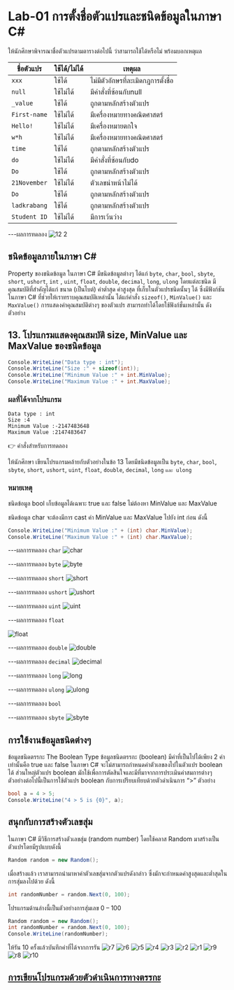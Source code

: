 # Lab-01 การตั้งชื่อตัวแปรและชนิดข้อมูลในภาษา C\#


 ให้นักศึกษาพิจารณาชื่อตัวแปรตามตารางต่อไปนี้ ว่าสามารถใช้ได้หรือไม่ พร้อมบอกเหตุผล

| ชื่อตัวแปร | ใช้ได้/ไม่ได้ | เหตุผล|
|--|--|--|
| `xxx`     | ใช้ได้ | ไม่มีตัวอักษรที่ละเมิดกฎการตั้งชื่อ |
| `null` | ใช้ไม่ได้ | มีคำสั่งที่ซ้อนกับnull |
| `_value` | ใช้ได้ | ถูกตามหลักสร้างตัวแปร |
| `First-name`| ใช้ไม่ได้ | มีเครื่องหมายทางคณิตศาสตร์ |
| `Hello!` | ใช้ไม่ได้ | มีเครื่องหมายตกใจ |
| `w*h` | ใช้ไม่ได้ | มีเครื่องหมายทางคณิตศาสตร์ |
| `time` | ใช้ได้ | ถูกตามหลักสร้างตัวแปร |
| `do` | ใช้ไม่ได้ | มีคำสั่งที่ซ้อนกับdo |
| `Do` | ใช้ได้ | ถูกตามหลักสร้างตัวแปร |
| `21November`| ใช้ไม่ได้ | ตัวเลขนำหน้าไม่ได้ |
| `Do` | ใช้ได้ | ถูกตามหลักสร้างตัวแปร|
| `ladkrabang`| ใช้ได้ | ถูกตามหลักสร้างตัวแปร |
| `Student ID`| ใช้ไม่ได้ | มีการเว้นว่าง |


---ผลการทดลอง
![12 2](https://github.com/VisawaPRO/03376836-OOP-2566-Lab-01/assets/144195555/872f85c1-8d28-4ab3-a705-efc11f1b8527)


## ชนิดข้อมูลภายในภาษา C\#

Property ของชนิดข้อมูล ในภาษา C# มีชนิดข้อมูลต่างๆ ได้แก่ `byte`, `char`, `bool`, `sbyte`, `short`, `ushort`, `int` , `uint`, `float`, `double`, `decimal`, `long`, `ulong` โดยแต่ละชนิด มีคุณสมบัติที่สำคัญได้แก่ ขนาด (เป็นไบต์) ค่าต่ำสุด ค่าสูงสุด ที่เก็บในตัวแปรชนิดนั้นๆ ได้ ซึ่งมีฟังก์ชันในภาษา C# ที่ช่วยให้เราทราบคุณสมบัติเหล่านั้น ได้แก่คำสั่ง `sizeof()`, `MinValue()` และ `MaxValue()` การแสดงค่าคุณสมบัติต่างๆ ของตัวแปร สามารถทำได้โดยใช้ฟังก์ชั่นเหล่านั้น ดังตัวอย่าง

## 13. โปรแกรมแสดงคุณสมบัติ size, MinValue และ MaxValue ของชนิดข้อมูล

```csharp
Console.WriteLine("Data type : int");
Console.WriteLine("Size :" + sizeof(int));
Console.WriteLine("Minimum Value :" + int.MinValue);
Console.WriteLine("Maximum Value :" + int.MaxValue);
```

### ผลที่ได้จากโปรแกรม

```text
Data type : int
Size :4
Minimum Value :-2147483648
Maximum Value :2147483647
```

👉 คำสั่งสำหรับการทดลอง  

ให้นักศึกษา เขียนโปรแกรมคล้ายกับตัวอย่างในข้อ 13 โดยมีชนิดข้อมูลเป็น `byte`, `char`, `bool`, `sbyte`, `short`, `ushort`, `uint`, `float`, `double`, `decimal`, `long` `และ ulong`  

### หมายเหตุ

ชนิดข้อมูล bool เก็บข้อมูลได้เฉพาะ true และ false ไม่ต้องหา MinValue และ MaxValue

ชนิดข้อมูล char จะต้องมีการ cast ค่า MinValue และ MaxValue ไปยัง int ก่อน ดังนี้

```csharp
Console.WriteLine("Minimum Value :" + (int) char.MinValue);
Console.WriteLine("Maximum Value :" + (int) char.MaxValue);
```
---ผลการทดลอง `char`
![char](https://github.com/VisawaPRO/03376836-OOP-2566-Lab-01/assets/144195555/99475e23-a6d0-457f-b3ba-d9a84b476bac)

---ผลการทดลอง `byte`
![byte](https://github.com/VisawaPRO/03376836-OOP-2566-Lab-01/assets/144195555/71bff0bf-1dd2-47ac-b333-b6366d61b966)

---ผลการทดลอง `short`
![short](https://github.com/VisawaPRO/03376836-OOP-2566-Lab-01/assets/144195555/2412a3fb-f7df-4933-994f-c7e4b64d29d4)


---ผลการทดลอง `ushort`
![ushort](https://github.com/VisawaPRO/03376836-OOP-2566-Lab-01/assets/144195555/71fb33c5-6b1b-4b1b-a363-d143bae119aa)

 

---ผลการทดลอง `uint`
![uint](https://github.com/VisawaPRO/03376836-OOP-2566-Lab-01/assets/144195555/70d5189e-61a2-46b3-a9f1-acd981fb5e6b)

 

---ผลการทดลอง `float`
 
![float](https://github.com/VisawaPRO/03376836-OOP-2566-Lab-01/assets/144195555/f9a6434b-c714-4ec4-a2c5-9beed7a69a4a)

---ผลการทดลอง `double`
![double](https://github.com/VisawaPRO/03376836-OOP-2566-Lab-01/assets/144195555/3a87c880-3692-42fa-99ce-9ede3c40f0ea)

---ผลการทดลอง `decimal`
![decimal](https://github.com/VisawaPRO/03376836-OOP-2566-Lab-01/assets/144195555/0f6bb7bf-8fc6-4aab-852a-f7baeb16bae6)

---ผลการทดลอง `long`
![long](https://github.com/VisawaPRO/03376836-OOP-2566-Lab-01/assets/144195555/a8f58e1b-3ba8-4b08-b49e-c50194676b90)


---ผลการทดลอง `ulong`
![ulong](https://github.com/VisawaPRO/03376836-OOP-2566-Lab-01/assets/144195555/96dabdfd-7332-4c9a-9350-0255f6ac66b2)

---ผลการทดลอง `bool`

---ผลการทดลอง `sbyte`
![sbyte](https://github.com/VisawaPRO/03376836-OOP-2566-Lab-01/assets/144195555/c18486ed-d7f3-4c8e-a1a5-d21246b39c15)

## การใช้งานข้อมูลชนิดต่างๆ

ข้อมูลชนิดตรรกะ The Boolean Type
ข้อมูลชนิดตรรกะ (boolean) มีค่าที่เป็นไปได้เพียง 2 ค่าเท่านั้นคือ true และ false ในภาษา C# จะไม่สามารถกำหนดค่าตัวเลขลงไปในตัวแปร boolean ได้ ส่วนใหญ่ตัวแปร boolean มักใช้เพื่อการตัดสินใจและมีที่มาจากการประเมินค่าสมการต่างๆ ตัวอย่างต่อไปนี้เป็นการใช้ตัวแปร boolean กับการเปรียบเทียบด้วยตัวดำเนินการ “>”
ตัวอย่าง

```csharp
bool a = 4 > 5;
Console.WriteLine("4 > 5 is {0}", a);
```

## สนุกกับการสร้างตัวเลขสุ่ม

ในภาษา C# มีวิธีการสร้างตัวเลขสุ่ม (random number) โดยใช้คลาส Random มาสร้างเป็นตัวแปรโดยมีรูปแบบดังนี้

```csharp
Random random = new Random();
```

เมื่อสร้างแล้ว เราสามารถนำมาหาค่าตัวเลขสุ่มจากตัวแปรดังกล่าว ซึ่งมักจะกำหนดค่าสูงสุดและต่ำสุดในการสุ่มลงไปด้วย ดังนี้

```csharp
int randomNumber = random.Next(0, 100);
```

โปรแกรมด้านล่างนี้เป็นตัวอย่างการสุ่มเลข 0 – 100

```csharp
Random random = new Random();
int randomNumber = random.Next(0, 100);
Console.WriteLine(randomNumber);
```
 
ให้รัน 10 ครั้งแล้วบันทึกค่าที่ได้จากการรัน
![r7](https://github.com/VisawaPRO/03376836-OOP-2566-Lab-01/assets/144195555/53672b39-c25e-490a-9f6c-9ed59d321108)
![r6](https://github.com/VisawaPRO/03376836-OOP-2566-Lab-01/assets/144195555/c496bc9e-480a-4fc2-8b83-8d81a585d2e0)
![r5](https://github.com/VisawaPRO/03376836-OOP-2566-Lab-01/assets/144195555/1569831f-aa43-42cc-9820-aac964c5867a)
![r4](https://github.com/VisawaPRO/03376836-OOP-2566-Lab-01/assets/144195555/e608c2f5-71e5-43f3-bb19-4ccab3fa9a88)
![r3](https://github.com/VisawaPRO/03376836-OOP-2566-Lab-01/assets/144195555/15d16bec-33ec-4046-907a-203bc64a1b64)
![r2](https://github.com/VisawaPRO/03376836-OOP-2566-Lab-01/assets/144195555/c870858a-a884-4681-93fa-2fc107dd45db)
![r1](https://github.com/VisawaPRO/03376836-OOP-2566-Lab-01/assets/144195555/3c318cdd-d2bb-4e3a-9f7f-3ee282154fac)
![r9](https://github.com/VisawaPRO/03376836-OOP-2566-Lab-01/assets/144195555/7f65cb20-acb5-46c3-bcbb-ece4bda67ff1)
![r8](https://github.com/VisawaPRO/03376836-OOP-2566-Lab-01/assets/144195555/6f224502-0492-4864-bb7f-f653e78e8d25)
![r10](https://github.com/VisawaPRO/03376836-OOP-2566-Lab-01/assets/144195555/e1998ee9-2bcb-4a8b-bce8-12a35cd9adb8)


## [การเขียนโปรแกรมด้วยตัวดำเนินการทางตรรกะ](./Lab-01-part-14.md)

